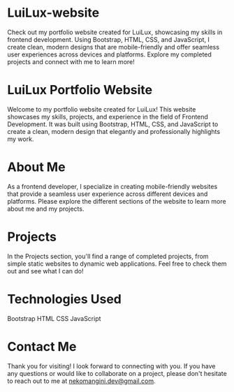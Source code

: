 # LuiLux-website
Check out my portfolio website created for LuiLux, showcasing my skills in frontend development. Using Bootstrap, HTML, CSS, and JavaScript, I create clean, modern designs that are mobile-friendly and offer seamless user experiences across devices and platforms. Explore my completed projects and connect with me to learn more!

# LuiLux Portfolio Website
Welcome to my portfolio website created for LuiLux! This website showcases my skills, projects, and experience in the field of Frontend Development. It was built using Bootstrap, HTML, CSS, and JavaScript to create a clean, modern design that elegantly and professionally highlights my work.

# About Me
As a frontend developer, I specialize in creating mobile-friendly websites that provide a seamless user experience across different devices and platforms. Please explore the different sections of the website to learn more about me and my projects.

# Projects
In the Projects section, you'll find a range of completed projects, from simple static websites to dynamic web applications. Feel free to check them out and see what I can do!

# Technologies Used
Bootstrap
HTML
CSS
JavaScript

# Contact Me
Thank you for visiting! I look forward to connecting with you. If you have any questions or would like to collaborate on a project, please don't hesitate to reach out to me at nekomangini.dev@gmail.com.
